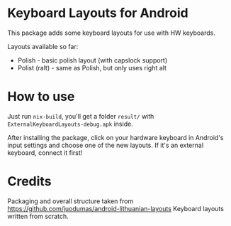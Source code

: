Keyboard Layouts for Android
============================

This package adds some keyboard layouts for use with HW keyboards.

Layouts available so far:
* Polish - basic polish layout (with capslock support)
* Polist (ralt) - same as Polish, but only uses right alt


How to use
==========

Just run `nix-build`, you'll get a folder `result/` with `ExternalKeyboardLayouts-debug.apk` inside.

After installing the package, click on your hardware keyboard in Android's input settings and choose one of the new layouts. If it's an external keyboard, connect it first!


Credits
=======

Packaging and overall structure taken from https://github.com/juodumas/android-lithuanian-layouts
Keyboard layouts written from scratch.
